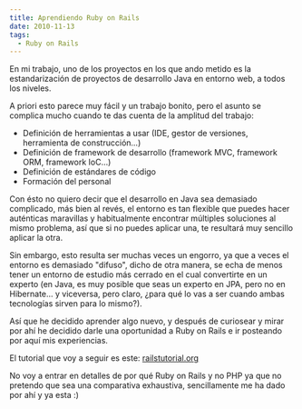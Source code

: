 ```yaml
---
title: Aprendiendo Ruby on Rails
date: 2010-11-13
tags:
  - Ruby on Rails
---
```

En mi trabajo, uno de los proyectos en los que ando metido es la estandarización de proyectos de desarrollo Java en entorno web, a todos los niveles.

A priori esto parece muy fácil y un trabajo bonito, pero el asunto se complica mucho cuando te das cuenta de la amplitud del trabajo:

<ul>
	<li>Definición de herramientas a usar (IDE, gestor de versiones, herramienta de construcción...)</li>
	<li>Definición de framework de desarrollo (framework MVC, framework ORM, framework IoC...)</li>
	<li>Definición de estándares de código</li>
	<li>Formación del personal</li>
</ul>

Con ésto no quiero decir que el desarrollo en Java sea demasiado complicado, más bien al revés, el entorno es tan flexible que puedes hacer auténticas maravillas y habitualmente encontrar múltiples soluciones al mismo problema, así que si no puedes aplicar una, te resultará muy sencillo aplicar la otra.

Sin embargo, esto resulta ser muchas veces un engorro, ya que a veces el entorno es demasiado "difuso", dicho de otra manera, se echa de menos tener un entorno de estudio más cerrado en el cual convertirte en un experto (en Java, es muy posible que seas un experto en JPA, pero no en Hibernate... y viceversa, pero claro, ¿para qué lo vas a ser cuando ambas tecnologías sirven para lo mismo?).

Así que he decidido aprender algo nuevo, y después de curiosear y mirar por ahí he decidido darle una oportunidad a Ruby on Rails e ir posteando por aquí mis experiencias.

El tutorial que voy a seguir es este: <a title="railstutorial.org" href="http://railstutorial.org/book" target="_blank">railstutorial.org</a>

No voy a entrar en detalles de por qué Ruby on Rails y no PHP ya que no pretendo que sea una comparativa exhaustiva, sencillamente me ha dado por ahí y ya esta :)